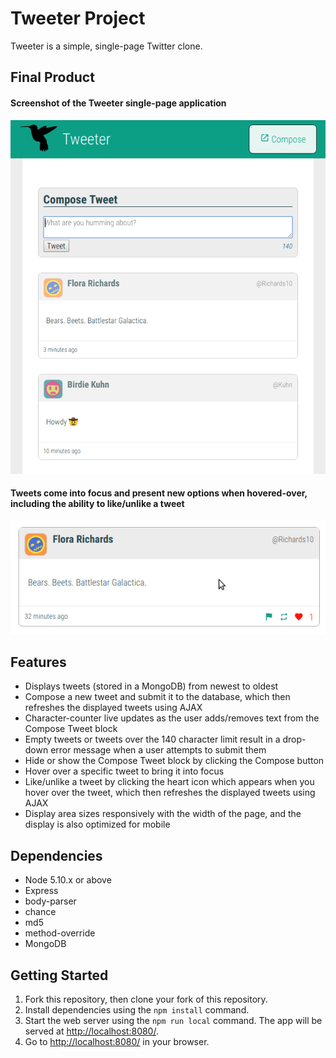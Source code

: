 # Tweeter Project

Tweeter is a simple, single-page Twitter clone.

## Final Product

#### Screenshot of the Tweeter single-page application
![Screenshot of the Tweeter](https://github.com/connorpeebles/tweeter/blob/master/public/images/tweeter.png)

#### Tweets come into focus and present new options when hovered-over, including the ability to like/unlike a tweet
![Screenshot of a tweet](https://github.com/connorpeebles/tweeter/blob/master/public/images/tweet.png)

## Features

- Displays tweets (stored in a MongoDB) from newest to oldest
- Compose a new tweet and submit it to the database, which then refreshes the displayed tweets using AJAX
- Character-counter live updates as the user adds/removes text from the Compose Tweet block
- Empty tweets or tweets over the 140 character limit result in a drop-down error message when a user attempts to submit them
- Hide or show the Compose Tweet block by clicking the Compose button
- Hover over a specific tweet to bring it into focus
- Like/unlike a tweet by clicking the heart icon which appears when you hover over the tweet, which then refreshes the displayed tweets using AJAX
- Display area sizes responsively with the width of the page, and the display is also optimized for mobile

## Dependencies

- Node 5.10.x or above
- Express
- body-parser
- chance
- md5
- method-override
- MongoDB

## Getting Started

1. Fork this repository, then clone your fork of this repository.
2. Install dependencies using the `npm install` command.
3. Start the web server using the `npm run local` command. The app will be served at <http://localhost:8080/>.
4. Go to <http://localhost:8080/> in your browser.